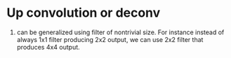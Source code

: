 # Up convolution or deconv
1. can be generalized using filter of nontrivial size. For instance instead of always 1x1 filter producing 2x2 output, we can use 2x2 filter that produces 4x4 output.
